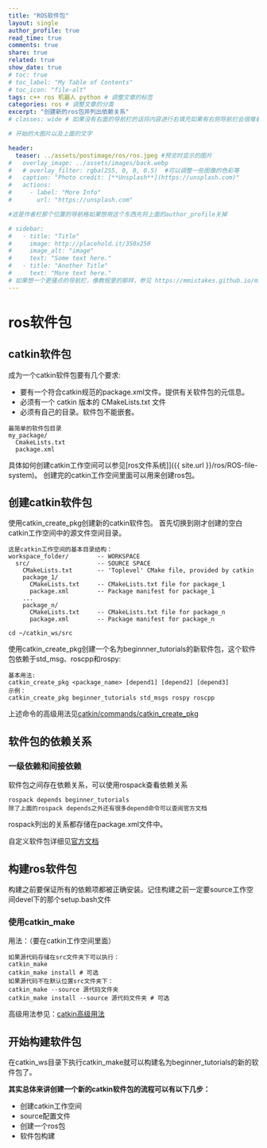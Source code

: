 ```yaml
---
title: "ROS软件包"
layout: single
author_profile: true
read_time: true
comments: true
share: true
related: true
show_date: true
# toc: true
# toc_label: "My Table of Contents"
# toc_icon: "file-alt"
tags: c++ ros 机器人 python # 调整文章的标签
categories: ros # 调整文章的分类
excerpt: "创建新的ros包并列出依赖关系"
# classes: wide # 如果没有右面的导航栏的话将内容进行右填充如果有右侧导航栏会很难看

# 开始的大图片以及上面的文字

header:
  teaser: ../assets/postimage/ros/ros.jpeg #预览时显示的图片
#   overlay_image: ../assets/images/back.webp
#   # overlay_filter: rgba(255, 0, 0, 0.5)  #可以调整一些图像的色彩等
#   caption: "Photo credit: [**Unsplash**](https://unsplash.com)"
#   actions:
#     - label: "More Info"
#       url: "https://unsplash.com"

#这是作者栏那个位置的导航格如果想用这个东西先将上面的author_profile关掉

# sidebar: 
#   - title: "Title"
#     image: http://placehold.it/350x250
#     image_alt: "image"
#     text: "Some text here."
#   - title: "Another Title"
#     text: "More text here."
# 如果想一个更骚点的导航栏，像教程里的那样，参见 https://mmistakes.github.io/minimal-mistakes/docs/layouts/#custom-sidebar-navigation-menu
---
```


# ros软件包

## catkin软件包

成为一个catkin软件包要有几个要求:

* 要有一个符合catkin规范的package.xml文件。提供有关软件包的元信息。
* 必须有一个 catkin 版本的  CMakeLists.txt 文件
* 必须有自己的目录。软件包不能嵌套。

```shell
最简单的软件包目录
my_package/
  CmakeLists.txt
  package.xml
```

具体如何创建catkin工作空间可以参见[ros文件系统]]({{ site.url }}/ros/ROS-file-system)。 创建完的catkin工作空间里面可以用来创建ros包。

## 创建catkin软件包

使用catkin_create_pkg创建新的catkin软件包。
首先切换到刚才创建的空白catkin工作空间中的源文件空间目录。

```shell
这是catkin工作空间的基本目录结构：
workspace_folder/        -- WORKSPACE
  src/                   -- SOURCE SPACE
    CMakeLists.txt       -- 'Toplevel' CMake file, provided by catkin
    package_1/
      CMakeLists.txt     -- CMakeLists.txt file for package_1
      package.xml        -- Package manifest for package_1
    ...
    package_n/
      CMakeLists.txt     -- CMakeLists.txt file for package_n
      package.xml        -- Package manifest for package_n
```

```shell
cd ~/catkin_ws/src
```
 
 使用catkin_create_pkg创建一个名为beginnner_tutorials的新软件包，这个软件包依赖于std_msg、roscpp和rospy:

 ```shell
 基本用法:
 catkin_create_pkg <package_name> [depend1] [depend2] [depend3]
 示例：
catkin_create_pkg beginner_tutorials std_msgs rospy roscpp
```

上述命令的高级用法见[catkin/commands/catkin_create_pkg](http://wiki.ros.org/catkin/commands/catkin_create_pkg)

## 软件包的依赖关系

### 一级依赖和间接依赖

软件包之间存在依赖关系，可以使用rospack查看依赖关系

```shell
rospack depends beginner_tutorials
除了上面的rospack depends之外还有很多depend命令可以查阅官方文档
```

rospack列出的关系都存储在package.xml文件中。

自定义软件包详细见[官方文档](http://wiki.ros.org/cn/ROS/Tutorials/CreatingPackage)

## 构建ros软件包

构建之前要保证所有的依赖项都被正确安装。记住构建之前一定要source工作空间devel下的那个setup.bash文件

### 使用catkin_make

用法：（要在catkin工作空间里面）

```shell
如果源代码存储在src文件夹下可以执行：
catkin_make
catkin_make install # 可选
如果源代码不在默认位置src文件夹下：
catkin_make --source 源代码文件夹
catkin_make install --source 源代码文件夹 # 可选
```

高级用法参见：[catkin高级用法](http://wiki.ros.org/catkin/commands/catkin_make)

## 开始构建软件包

在catkin_ws目录下执行catkin_make就可以构建名为beginner_tutorials的新的软件包了。

**其实总体来讲创建一个新的catkin软件包的流程可以有以下几步：**

* 创建catkin工作空间
* source配置文件
* 创建一个ros包
* 软件包构建